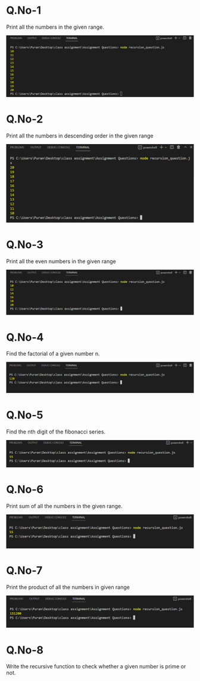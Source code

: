 <h1>Q.No-1</h1>
<p>Print all the numbers in the given range.</p>
<img src = "/Assignment Questions/images/q1.png">

<h1>Q.No-2</h1>
<p>Print all the numbers in descending order in the given range</p>
<img src = "/Assignment Questions/images/q2.png">

<h1>Q.No-3</h1>
<p>Print all the even numbers in the given range</p>
<img src = "/Assignment Questions/images/q3.png">

<h1>Q.No-4</h1>
<p>Find the factorial of a given number n.</p>
<img src = "/Assignment Questions/images/q4.png">

<h1>Q.No-5</h1>
<p>Find the nth digit of the fibonacci series.</p>
<img src = "/Assignment Questions/images/q5.png">

<h1>Q.No-6</h1>
<p>Print sum of all the numbers in the given range.</p>
<img src = "/Assignment Questions/images/q6.png">

<h1>Q.No-7</h1>
<p>Print the product of all the numbers in given range</p>
<img src = "/Assignment Questions/images/q7.png">

<h1>Q.No-8</h1>
<p>Write the recursive function to check whether a given number is prime or not.</p>